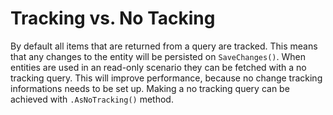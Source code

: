 # Tracking vs. No Tacking

By default all items that are returned from a query are tracked. This means that any changes to the entity will be persisted on ``SaveChanges()``.
When entities are used in an read-only scenario they can be fetched with a no tracking query. This will improve performance, because no change tracking informations needs to be set up. Making a no tracking query can be achieved with ``.AsNoTracking()`` method.